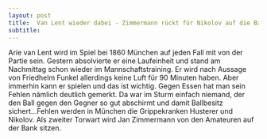 ```yaml
---
layout: post
title:  Van Lent wieder dabei - Zimmermann rückt für Nikolov auf die Bank
subtitle:  
---
```


Arie van Lent wird im Spiel bei 1860 München auf jeden Fall mit von der Partie sein. Gestern absolvierte er eine Laufeinheit und stand am Nachmittag schon wieder im Mannschaftstraining. Er wird nach Aussage von Friedhelm Funkel allerdings keine Luft für 90 Minuten haben. Aber immerhin kann er spielen und das ist wichtig. Gegen Essen hat man sein Fehlen nämlich deutlich gemerkt. Da war im Sturm einfach niemand, der den Ball gegen den Gegner so gut abschirmt und damit Ballbesitz sichert...Fehlen werden in München die Grippekranken Husterer und Nikolov. Als zweiter Torwart wird Jan Zimmermann von den Amateuren auf der Bank sitzen.


